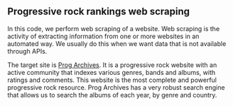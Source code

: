 ## Progressive rock rankings web scraping

In this code, we perform web scraping of a website. Web scraping is the activity of extracting information 
from one or more websites in an automated way. We usually do this when we want data that is not available 
through APIs.

The target site is [Prog Archives](http://www.progarchives.com/). It is a progressive rock website with an 
active community that indexes various genres, bands and albums, with ratings and comments. This website is 
the most complete and powerful progressive rock resource. Prog Archives has a very robust search engine that 
allows us to search the albums of each year, by genre and country.